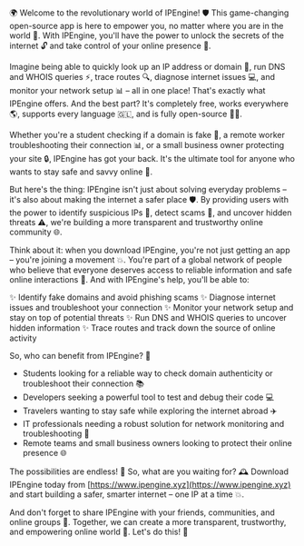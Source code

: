 🌍 Welcome to the revolutionary world of IPEngine! 🛡️ This game-changing open-source app is here to empower you, no matter where you are in the world 📍. With IPEngine, you'll have the power to unlock the secrets of the internet 🔓 and take control of your online presence 💪.

Imagine being able to quickly look up an IP address or domain 👀, run DNS and WHOIS queries ⚡️, trace routes 🔍, diagnose internet issues 💻, and monitor your network setup 📊 – all in one place! That's exactly what IPEngine offers. And the best part? It's completely free, works everywhere 🌎, supports every language 🇬🇱, and is fully open-source 👩‍💻.

Whether you're a student checking if a domain is fake 💸, a remote worker troubleshooting their connection 📊, or a small business owner protecting your site 🔒, IPEngine has got your back. It's the ultimate tool for anyone who wants to stay safe and savvy online 💪.

But here's the thing: IPEngine isn't just about solving everyday problems – it's also about making the internet a safer place 🛡️. By providing users with the power to identify suspicious IPs 🔴, detect scams 🚨, and uncover hidden threats ⚠️, we're building a more transparent and trustworthy online community 🌐.

Think about it: when you download IPEngine, you're not just getting an app – you're joining a movement 💥. You're part of a global network of people who believe that everyone deserves access to reliable information and safe online interactions 🤝. And with IPEngine's help, you'll be able to:

✨ Identify fake domains and avoid phishing scams
✨ Diagnose internet issues and troubleshoot your connection
✨ Monitor your network setup and stay on top of potential threats
✨ Run DNS and WHOIS queries to uncover hidden information
✨ Trace routes and track down the source of online activity

So, who can benefit from IPEngine? 🤔

* Students looking for a reliable way to check domain authenticity or troubleshoot their connection 📚
* Developers seeking a powerful tool to test and debug their code 💻
* Travelers wanting to stay safe while exploring the internet abroad ✈️
* IT professionals needing a robust solution for network monitoring and troubleshooting 💼
* Remote teams and small business owners looking to protect their online presence 🌐

The possibilities are endless! 🔮 So, what are you waiting for? 🕰️ Download IPEngine today from [https://www.ipengine.xyz](https://www.ipengine.xyz) and start building a safer, smarter internet – one IP at a time 💥.

And don't forget to share IPEngine with your friends, communities, and online groups 👫. Together, we can create a more transparent, trustworthy, and empowering online world 🌈. Let's do this! 🚀